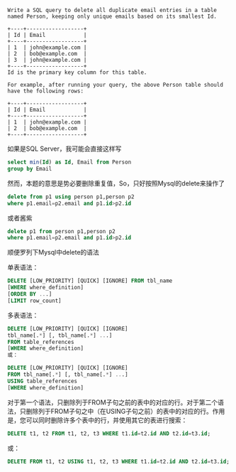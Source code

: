 ```
Write a SQL query to delete all duplicate email entries in a table named Person, keeping only unique emails based on its smallest Id.

+----+------------------+ 
| Id | Email            | 
+----+------------------+ 
| 1  | john@example.com | 
| 2  | bob@example.com  | 
| 3  | john@example.com | 
+----+------------------+ 
Id is the primary key column for this table. 

For example, after running your query, the above Person table should have the following rows:

+----+------------------+ 
| Id | Email            | 
+----+------------------+ 
| 1  | john@example.com | 
| 2  | bob@example.com  | 
+----+------------------+ 
```

如果是SQL Server，我可能会直接这样写

```sql
select min(Id) as Id, Email from Person
group by Email
```
然而，本题的意思是势必要删除重复值，So，只好按照Mysql的delete来操作了

```sql
delete from p1 using person p1,person p2
where p1.email=p2.email and p1.id>p2.id
```
或者酱紫

```sql
delete p1 from person p1,person p2 
where p1.email=p2.email and p1.id>p2.id
```
顺便罗列下Mysql中delete的语法


单表语法：
```sql
DELETE [LOW_PRIORITY] [QUICK] [IGNORE] FROM tbl_name  
[WHERE where_definition]  
[ORDER BY ...]  
[LIMIT row_count] 
```
多表语法：
```sql
DELETE [LOW_PRIORITY] [QUICK] [IGNORE]  
tbl_name[.*] [, tbl_name[.*] ...]  
FROM table_references  
[WHERE where_definition] 
或：

DELETE [LOW_PRIORITY] [QUICK] [IGNORE]  
FROM tbl_name[.*] [, tbl_name[.*] ...]  
USING table_references  
[WHERE where_definition]
```


对于第一个语法，只删除列于FROM子句之前的表中的对应的行。对于第二个语法，只删除列于FROM子句之中（在USING子句之前）的表中的对应的行。作用是，您可以同时删除许多个表中的行，并使用其它的表进行搜索：
```sql
DELETE t1, t2 FROM t1, t2, t3 WHERE t1.id=t2.id AND t2.id=t3.id; 
```
或：
```sql
DELETE FROM t1, t2 USING t1, t2, t3 WHERE t1.id=t2.id AND t2.id=t3.id; 
```
